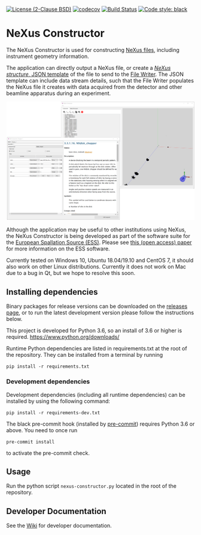 [![License (2-Clause BSD)](https://img.shields.io/badge/license-BSD%202--Clause-blue.svg)](https://github.com/ess-dmsc/nexus-constructor/blob/master/LICENSE) [![codecov](https://codecov.io/gh/ess-dmsc/nexus-constructor/branch/master/graph/badge.svg)](https://codecov.io/gh/ess-dmsc/nexus-constructor) [![Build Status](https://jenkins.esss.dk/dm/job/ess-dmsc/job/nexus-constructor/job/master/badge/icon)](https://jenkins.esss.dk/dm/job/ess-dmsc/job/nexus-constructor/job/master/) [![Code style: black](https://img.shields.io/badge/code%20style-black-000000.svg)](https://github.com/python/black)

# NeXus Constructor
The NeXus Constructor is used for constructing [NeXus files](https://www.nexusformat.org/),
including instrument geometry information.

The application can directly output a NeXus file, or create a 
[_NeXus structure_, JSON template](https://github.com/ess-dmsc/kafka-to-nexus/blob/master/documentation/commands.md#defining-a-nexus-structure)
of the file to send to the [File Writer](https://github.com/ess-dmsc/kafka-to-nexus). The JSON template can
include data stream details, such that the File Writer populates the NeXus file it creates with data acquired
from the detector and other beamline apparatus during an experiment. 

![NeXus Constructor](resources/images/nc_screenshot.png)

Although the application may be useful to other institutions using NeXus, the NeXus Constructor is being
developed as part of the software suite for the
[European Spallation Source (ESS)](https://europeanspallationsource.se/). Please see
[this (open access) paper](https://iopscience.iop.org/article/10.1088/1748-0221/13/10/T10001)
for more information on the ESS software.   

Currently tested on Windows 10, Ubuntu 18.04/19.10 and CentOS 7, it should also work on other Linux distributions.
Currently it does not work on Mac due to a bug in Qt, but we hope to resolve this soon.

## Installing dependencies

Binary packages for release versions can be downloaded on the [releases page](https://github.com/ess-dmsc/nexus-constructor/releases), or to run the latest development version please follow the instructions below.

This project is developed for Python 3.6, so an install of 3.6 or higher
is required. https://www.python.org/downloads/

Runtime Python dependencies are listed in requirements.txt at the root of the
repository. They can be installed from a terminal by running
```
pip install -r requirements.txt
```

### Development dependencies

Development dependencies (including all runtime dependencies) can be installed by using the following command: 

```
pip install -r requirements-dev.txt
```

The black pre-commit hook (installed by [pre-commit](https://pre-commit.com/)) requires Python 3.6 or above.
You need to once run
```
pre-commit install
```
to activate the pre-commit check.

## Usage

Run the python script `nexus-constructor.py` located in the root of the repository.

## Developer Documentation

See the [Wiki](https://github.com/ess-dmsc/nexus-constructor/wiki/Developer-Notes) for developer documentation.
